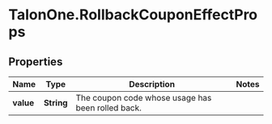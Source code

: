 # TalonOne.RollbackCouponEffectProps

## Properties

Name | Type | Description | Notes
------------ | ------------- | ------------- | -------------
**value** | **String** | The coupon code whose usage has been rolled back. | 


